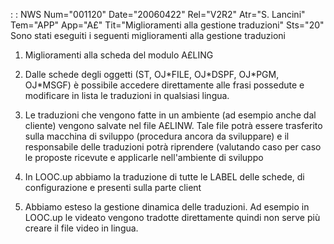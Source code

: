  :  : NWS Num="001120" Date="20060422" Rel="V2R2" Atr="S. Lancini" Tem="APP" App="A£" Tit="Miglioramenti alla gestione traduzioni" Sts="20"
Sono stati eseguiti i seguenti miglioramenti alla gestione traduzioni

1. Miglioramenti alla scheda del modulo A£LING

2. Dalle schede degli oggetti (ST, OJ\*FILE, OJ\*DSPF, OJ\*PGM, OJ\*MSGF) è possibile accedere
direttamente alle frasi possedute e modificare in lista le traduzioni in qualsiasi lingua.

3. Le traduzioni che vengono fatte in un ambiente (ad esempio anche dal cliente) vengono salvate
nel file A£LINW. Tale file potrà essere trasferito sulla macchina di sviluppo (procedura ancora da sviluppare) e il responsabile delle traduzioni potrà riprendere (valutando caso per caso le proposte ricevute e applicarle nell'ambiente di sviluppo

4. In LOOC.up abbiamo la traduzione di tutte le LABEL delle schede, di configurazione e presenti
sulla parte client

5. Abbiamo esteso la gestione dinamica delle traduzioni. Ad esempio in LOOC.up le videato vengono
tradotte direttamente quindi non serve più creare il file video in lingua.
